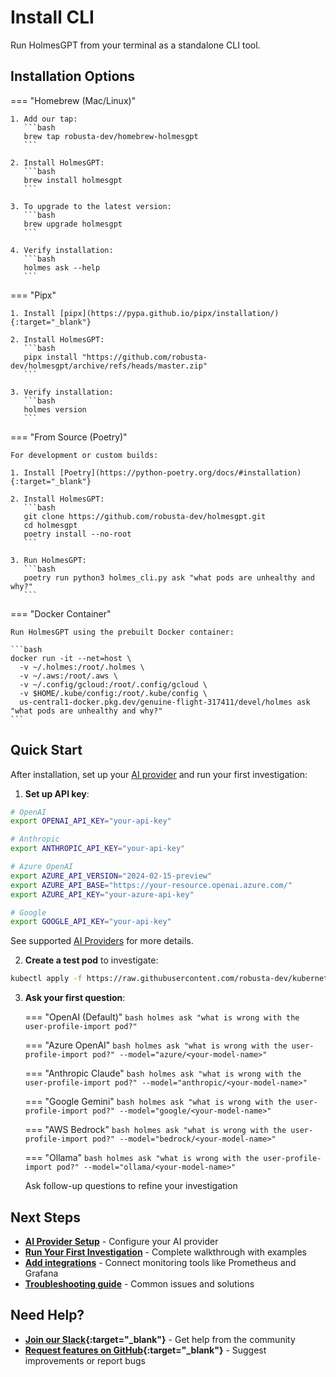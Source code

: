 # Install CLI

Run HolmesGPT from your terminal as a standalone CLI tool.

## Installation Options

=== "Homebrew (Mac/Linux)"

    1. Add our tap:
       ```bash
       brew tap robusta-dev/homebrew-holmesgpt
       ```

    2. Install HolmesGPT:
       ```bash
       brew install holmesgpt
       ```

    3. To upgrade to the latest version:
       ```bash
       brew upgrade holmesgpt
       ```

    4. Verify installation:
       ```bash
       holmes ask --help
       ```

=== "Pipx"

    1. Install [pipx](https://pypa.github.io/pipx/installation/){:target="_blank"}

    2. Install HolmesGPT:
       ```bash
       pipx install "https://github.com/robusta-dev/holmesgpt/archive/refs/heads/master.zip"
       ```

    3. Verify installation:
       ```bash
       holmes version
       ```

=== "From Source (Poetry)"

    For development or custom builds:

    1. Install [Poetry](https://python-poetry.org/docs/#installation){:target="_blank"}

    2. Install HolmesGPT:
       ```bash
       git clone https://github.com/robusta-dev/holmesgpt.git
       cd holmesgpt
       poetry install --no-root
       ```

    3. Run HolmesGPT:
       ```bash
       poetry run python3 holmes_cli.py ask "what pods are unhealthy and why?"
       ```

=== "Docker Container"

    Run HolmesGPT using the prebuilt Docker container:

    ```bash
    docker run -it --net=host \
      -v ~/.holmes:/root/.holmes \
      -v ~/.aws:/root/.aws \
      -v ~/.config/gcloud:/root/.config/gcloud \
      -v $HOME/.kube/config:/root/.kube/config \
      us-central1-docker.pkg.dev/genuine-flight-317411/devel/holmes ask "what pods are unhealthy and why?"
    ```

## Quick Start

After installation, set up your [AI provider](../ai-providers/index.md) and run your first investigation:

1. **Set up API key**:
```bash
# OpenAI
export OPENAI_API_KEY="your-api-key"

# Anthropic
export ANTHROPIC_API_KEY="your-api-key"

# Azure OpenAI
export AZURE_API_VERSION="2024-02-15-preview"
export AZURE_API_BASE="https://your-resource.openai.azure.com/"
export AZURE_API_KEY="your-azure-api-key"

# Google
export GOOGLE_API_KEY="your-api-key"
```
See supported [AI Providers](../ai-providers/index.md) for more details.

2. **Create a test pod** to investigate:
```bash
kubectl apply -f https://raw.githubusercontent.com/robusta-dev/kubernetes-demos/main/pending_pods/pending_pod_node_selector.yaml
```

3. **Ask your first question**:

    === "OpenAI (Default)"
        ```bash
        holmes ask "what is wrong with the user-profile-import pod?"
        ```

    === "Azure OpenAI"
        ```bash
        holmes ask "what is wrong with the user-profile-import pod?" --model="azure/<your-model-name>"
        ```

    === "Anthropic Claude"
        ```bash
        holmes ask "what is wrong with the user-profile-import pod?" --model="anthropic/<your-model-name>"
        ```

    === "Google Gemini"
        ```bash
        holmes ask "what is wrong with the user-profile-import pod?" --model="google/<your-model-name>"
        ```

    === "AWS Bedrock"
        ```bash
        holmes ask "what is wrong with the user-profile-import pod?" --model="bedrock/<your-model-name>"
        ```

    === "Ollama"
        ```bash
        holmes ask "what is wrong with the user-profile-import pod?" --model="ollama/<your-model-name>"
        ```

    Ask follow-up questions to refine your investigation

## Next Steps

- **[AI Provider Setup](ai-providers/index.md)** - Configure your AI provider
- **[Run Your First Investigation](../walkthrough/index.md)** - Complete walkthrough with examples
- **[Add integrations](data-sources/index.md)** - Connect monitoring tools like Prometheus and Grafana
- **[Troubleshooting guide](reference/troubleshooting.md)** - Common issues and solutions

## Need Help?

- **[Join our Slack](https://robustacommunity.slack.com){:target="_blank"}** - Get help from the community
- **[Request features on GitHub](https://github.com/robusta-dev/holmesgpt/issues){:target="_blank"}** - Suggest improvements or report bugs
